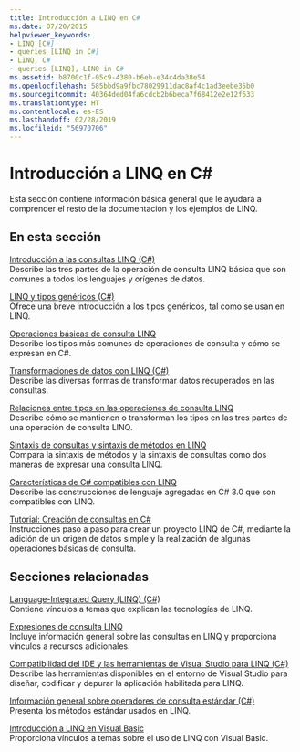 ```yaml
---
title: Introducción a LINQ en C#
ms.date: 07/20/2015
helpviewer_keywords:
- LINQ [C#]
- queries [LINQ in C#]
- LINQ, C#
- queries [LINQ], LINQ in C#
ms.assetid: b8700c1f-05c9-4380-b6eb-e34c4da38e54
ms.openlocfilehash: 585bbd9a9fbc78029911dac8af4c1ad3eebe35b0
ms.sourcegitcommit: 40364ded04fa6cdcb2b6beca7f68412e2e12f633
ms.translationtype: HT
ms.contentlocale: es-ES
ms.lasthandoff: 02/28/2019
ms.locfileid: "56970706"
---
```

# <a name="getting-started-with-linq-in-c"></a>Introducción a LINQ en C\#
Esta sección contiene información básica general que le ayudará a comprender el resto de la documentación y los ejemplos de LINQ.  
  
## <a name="in-this-section"></a>En esta sección  
 [Introducción a las consultas LINQ (C#)](../../../../csharp/programming-guide/concepts/linq/introduction-to-linq-queries.md)  
 Describe las tres partes de la operación de consulta LINQ básica que son comunes a todos los lenguajes y orígenes de datos.  
  
 [LINQ y tipos genéricos (C#)](../../../../csharp/programming-guide/concepts/linq/linq-and-generic-types.md)  
 Ofrece una breve introducción a los tipos genéricos, tal como se usan en LINQ.  
  
 [Operaciones básicas de consulta LINQ](../../../../csharp/programming-guide/concepts/linq/basic-linq-query-operations.md)  
 Describe los tipos más comunes de operaciones de consulta y cómo se expresan en C#.  
  
 [Transformaciones de datos con LINQ (C#)](../../../../csharp/programming-guide/concepts/linq/data-transformations-with-linq.md)  
 Describe las diversas formas de transformar datos recuperados en las consultas.  
  
 [Relaciones entre tipos en las operaciones de consulta LINQ](../../../../csharp/programming-guide/concepts/linq/type-relationships-in-linq-query-operations.md)  
 Describe cómo se mantienen o transforman los tipos en las tres partes de una operación de consulta LINQ.  
  
 [Sintaxis de consultas y sintaxis de métodos en LINQ](../../../../csharp/programming-guide/concepts/linq/query-syntax-and-method-syntax-in-linq.md)  
 Compara la sintaxis de métodos y la sintaxis de consultas como dos maneras de expresar una consulta LINQ.  
  
 [Características de C# compatibles con LINQ](../../../../csharp/programming-guide/concepts/linq/features-that-support-linq.md)  
 Describe las construcciones de lenguaje agregadas en C# 3.0 que son compatibles con LINQ.  
  
 [Tutorial: Creación de consultas en C#](../../../../csharp/programming-guide/concepts/linq/walkthrough-writing-queries-linq.md)  
 Instrucciones paso a paso para crear un proyecto LINQ de C#, mediante la adición de un origen de datos simple y la realización de algunas operaciones básicas de consulta.  
  
## <a name="related-sections"></a>Secciones relacionadas  
 [Language-Integrated Query (LINQ) (C#)](../../../../csharp/programming-guide/concepts/linq/index.md)  
 Contiene vínculos a temas que explican las tecnologías de LINQ.  
  
 [Expresiones de consulta LINQ](../../../../csharp/programming-guide/linq-query-expressions/index.md)  
 Incluye información general sobre las consultas en LINQ y proporciona vínculos a recursos adicionales.  
  
 [Compatibilidad del IDE y las herramientas de Visual Studio para LINQ (C#)](../../../../csharp/programming-guide/concepts/linq/visual-studio-ide-and-tools-support-for-linq.md)  
 Describe las herramientas disponibles en el entorno de Visual Studio para diseñar, codificar y depurar la aplicación habilitada para LINQ.  
  
 [Información general sobre operadores de consulta estándar (C#)](../../../../csharp/programming-guide/concepts/linq/standard-query-operators-overview.md)  
 Presenta los métodos estándar usados en LINQ.  
  
 [Introducción a LINQ en Visual Basic](../../../../visual-basic/programming-guide/concepts/linq/getting-started-with-linq.md)  
 Proporciona vínculos a temas sobre el uso de LINQ con Visual Basic.

